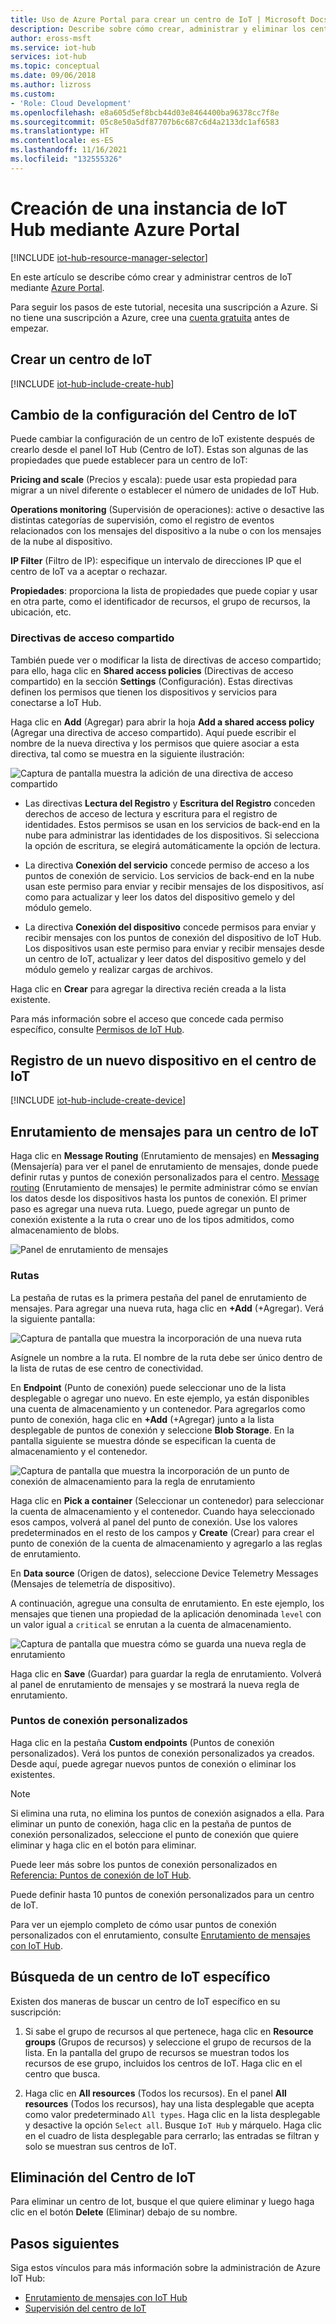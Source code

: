 ```yaml
---
title: Uso de Azure Portal para crear un centro de IoT | Microsoft Docs
description: Describe sobre cómo crear, administrar y eliminar los centros de IoT Hub de Azure a través de Azure Portal. Incluye información sobre los niveles de precios, el escalado, la seguridad y la configuración de la mensajería.
author: eross-msft
ms.service: iot-hub
services: iot-hub
ms.topic: conceptual
ms.date: 09/06/2018
ms.author: lizross
ms.custom:
- 'Role: Cloud Development'
ms.openlocfilehash: e8a605d5ef8bcb44d03e8464400ba96378cc7f8e
ms.sourcegitcommit: 05c8e50a5df87707b6c687c6d4a2133dc1af6583
ms.translationtype: HT
ms.contentlocale: es-ES
ms.lasthandoff: 11/16/2021
ms.locfileid: "132555326"
---
```

# <a name="create-an-iot-hub-using-the-azure-portal"></a>Creación de una instancia de IoT Hub mediante Azure Portal

[!INCLUDE [iot-hub-resource-manager-selector](../../includes/iot-hub-resource-manager-selector.md)]

En este artículo se describe cómo crear y administrar centros de IoT mediante [Azure Portal](https://portal.azure.com).

Para seguir los pasos de este tutorial, necesita una suscripción a Azure. Si no tiene una suscripción a Azure, cree una [cuenta gratuita](https://azure.microsoft.com/free/?WT.mc_id=A261C142F) antes de empezar.

## <a name="create-an-iot-hub"></a>Crear un centro de IoT

[!INCLUDE [iot-hub-include-create-hub](../../includes/iot-hub-include-create-hub.md)]

## <a name="change-the-settings-of-the-iot-hub"></a>Cambio de la configuración del Centro de IoT

Puede cambiar la configuración de un centro de IoT existente después de crearlo desde el panel IoT Hub (Centro de IoT). Estas son algunas de las propiedades que puede establecer para un centro de IoT:

**Pricing and scale** (Precios y escala): puede usar esta propiedad para migrar a un nivel diferente o establecer el número de unidades de IoT Hub. 

**Operations monitoring** (Supervisión de operaciones): active o desactive las distintas categorías de supervisión, como el registro de eventos relacionados con los mensajes del dispositivo a la nube o con los mensajes de la nube al dispositivo.

**IP Filter** (Filtro de IP): especifique un intervalo de direcciones IP que el centro de IoT va a aceptar o rechazar.

**Propiedades**: proporciona la lista de propiedades que puede copiar y usar en otra parte, como el identificador de recursos, el grupo de recursos, la ubicación, etc.

### <a name="shared-access-policies"></a>Directivas de acceso compartido

También puede ver o modificar la lista de directivas de acceso compartido; para ello, haga clic en **Shared access policies** (Directivas de acceso compartido) en la sección **Settings** (Configuración). Estas directivas definen los permisos que tienen los dispositivos y servicios para conectarse a IoT Hub. 

Haga clic en **Add** (Agregar) para abrir la hoja **Add a shared access policy** (Agregar una directiva de acceso compartido).  Aquí puede escribir el nombre de la nueva directiva y los permisos que quiere asociar a esta directiva, tal como se muestra en la siguiente ilustración:

![Captura de pantalla muestra la adición de una directiva de acceso compartido](./media/iot-hub-create-through-portal/iot-hub-add-shared-access-policy.png)

* Las directivas **Lectura del Registro** y **Escritura del Registro** conceden derechos de acceso de lectura y escritura para el registro de identidades. Estos permisos se usan en los servicios de back-end en la nube para administrar las identidades de los dispositivos. Si selecciona la opción de escritura, se elegirá automáticamente la opción de lectura.

* La directiva **Conexión del servicio** concede permiso de acceso a los puntos de conexión de servicio. Los servicios de back-end en la nube usan este permiso para enviar y recibir mensajes de los dispositivos, así como para actualizar y leer los datos del dispositivo gemelo y del módulo gemelo.

* La directiva **Conexión del dispositivo** concede permisos para enviar y recibir mensajes con los puntos de conexión del dispositivo de IoT Hub. Los dispositivos usan este permiso para enviar y recibir mensajes desde un centro de IoT, actualizar y leer datos del dispositivo gemelo y del módulo gemelo y realizar cargas de archivos.

Haga clic en **Crear** para agregar la directiva recién creada a la lista existente.

Para más información sobre el acceso que concede cada permiso específico, consulte [Permisos de IoT Hub](./iot-hub-dev-guide-sas.md#access-control-and-permissions).

## <a name="register-a-new-device-in-the-iot-hub"></a>Registro de un nuevo dispositivo en el centro de IoT

[!INCLUDE [iot-hub-include-create-device](../../includes/iot-hub-include-create-device.md)]

## <a name="message-routing-for-an-iot-hub"></a>Enrutamiento de mensajes para un centro de IoT

Haga clic en **Message Routing** (Enrutamiento de mensajes) en **Messaging** (Mensajería) para ver el panel de enrutamiento de mensajes, donde puede definir rutas y puntos de conexión personalizados para el centro. [Message routing](iot-hub-devguide-messages-d2c.md) (Enrutamiento de mensajes) le permite administrar cómo se envían los datos desde los dispositivos hasta los puntos de conexión. El primer paso es agregar una nueva ruta. Luego, puede agregar un punto de conexión existente a la ruta o crear uno de los tipos admitidos, como almacenamiento de blobs. 

![Panel de enrutamiento de mensajes](./media/iot-hub-create-through-portal/iot-hub-message-routing.png)

### <a name="routes"></a>Rutas

La pestaña de rutas es la primera pestaña del panel de enrutamiento de mensajes. Para agregar una nueva ruta, haga clic en **+Add** (+Agregar). Verá la siguiente pantalla: 

![Captura de pantalla que muestra la incorporación de una nueva ruta](./media/iot-hub-create-through-portal/iot-hub-add-route-storage-endpoint.png)

Asígnele un nombre a la ruta. El nombre de la ruta debe ser único dentro de la lista de rutas de ese centro de conectividad. 

En **Endpoint** (Punto de conexión) puede seleccionar uno de la lista desplegable o agregar uno nuevo. En este ejemplo, ya están disponibles una cuenta de almacenamiento y un contenedor. Para agregarlos como punto de conexión, haga clic en **+Add** (+Agregar) junto a la lista desplegable de puntos de conexión y seleccione **Blob Storage**. En la pantalla siguiente se muestra dónde se especifican la cuenta de almacenamiento y el contenedor.

![Captura de pantalla que muestra la incorporación de un punto de conexión de almacenamiento para la regla de enrutamiento](./media/iot-hub-create-through-portal/iot-hub-routing-add-storage-endpoint.png)

Haga clic en **Pick a container** (Seleccionar un contenedor) para seleccionar la cuenta de almacenamiento y el contenedor. Cuando haya seleccionado esos campos, volverá al panel del punto de conexión. Use los valores predeterminados en el resto de los campos y **Create** (Crear) para crear el punto de conexión de la cuenta de almacenamiento y agregarlo a las reglas de enrutamiento.

En **Data source** (Origen de datos), seleccione Device Telemetry Messages (Mensajes de telemetría de dispositivo). 

A continuación, agregue una consulta de enrutamiento. En este ejemplo, los mensajes que tienen una propiedad de la aplicación denominada `level` con un valor igual a `critical` se enrutan a la cuenta de almacenamiento.

![Captura de pantalla que muestra cómo se guarda una nueva regla de enrutamiento](./media/iot-hub-create-through-portal/iot-hub-add-route.png)

Haga clic en **Save** (Guardar) para guardar la regla de enrutamiento. Volverá al panel de enrutamiento de mensajes y se mostrará la nueva regla de enrutamiento.

### <a name="custom-endpoints"></a>Puntos de conexión personalizados

Haga clic en la pestaña **Custom endpoints** (Puntos de conexión personalizados). Verá los puntos de conexión personalizados ya creados. Desde aquí, puede agregar nuevos puntos de conexión o eliminar los existentes. 

> [!NOTE]
> Si elimina una ruta, no elimina los puntos de conexión asignados a ella. Para eliminar un punto de conexión, haga clic en la pestaña de puntos de conexión personalizados, seleccione el punto de conexión que quiere eliminar y haga clic en el botón para eliminar.
>

Puede leer más sobre los puntos de conexión personalizados en [Referencia: Puntos de conexión de IoT Hub](iot-hub-devguide-endpoints.md).

Puede definir hasta 10 puntos de conexión personalizados para un centro de IoT. 

Para ver un ejemplo completo de cómo usar puntos de conexión personalizados con el enrutamiento, consulte [Enrutamiento de mensajes con IoT Hub](tutorial-routing.md).

## <a name="find-a-specific-iot-hub"></a>Búsqueda de un centro de IoT específico

Existen dos maneras de buscar un centro de IoT específico en su suscripción:

1. Si sabe el grupo de recursos al que pertenece, haga clic en **Resource groups** (Grupos de recursos) y seleccione el grupo de recursos de la lista. En la pantalla del grupo de recursos se muestran todos los recursos de ese grupo, incluidos los centros de IoT. Haga clic en el centro que busca.

2. Haga clic en **All resources** (Todos los recursos). En el panel **All resources** (Todos los recursos), hay una lista desplegable que acepta como valor predeterminado `All types`. Haga clic en la lista desplegable y desactive la opción `Select all`. Busque `IoT Hub` y márquelo. Haga clic en el cuadro de lista desplegable para cerrarlo; las entradas se filtran y solo se muestran sus centros de IoT.

## <a name="delete-the-iot-hub"></a>Eliminación del Centro de IoT

Para eliminar un centro de Iot, busque el que quiere eliminar y luego haga clic en el botón **Delete** (Eliminar) debajo de su nombre.

## <a name="next-steps"></a>Pasos siguientes

Siga estos vínculos para más información sobre la administración de Azure IoT Hub:

* [Enrutamiento de mensajes con IoT Hub](tutorial-routing.md)
* [Supervisión del centro de IoT](monitor-iot-hub.md)

